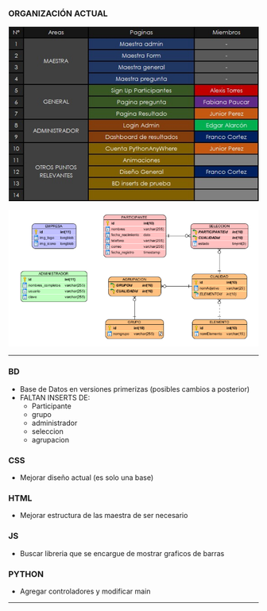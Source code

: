 ### ORGANIZACIÓN ACTUAL


![alt text](image.png)

![alt text](image-1.png)



-----


### BD
- Base de Datos en versiones primerizas (posibles cambios a posterior)
- FALTAN INSERTS DE:
  - Participante
  - grupo
  - administrador
  - seleccion
  - agrupacion
  

### CSS
- Mejorar diseño actual (es solo una base)

### HTML
- Mejorar estructura de las maestra de ser necesario

### JS
- Buscar libreria que se encargue de mostrar graficos de barras

### PYTHON
- Agregar controladores y modificar main




------
